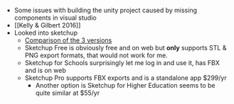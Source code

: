 - Some issues with building the unity project caused by missing components in visual studio
- [[Kelly & Gilbert 2016]]
- Looked into sketchup
	- [Comparison of the 3 versions](https://help.sketchup.com/en/sketchup-schools/getting-started-sketchup-schools)
	- Sketchup Free is obviously free and on web but **only** supports STL & PNG export formats, that would not work for me.
	- Sketchup for Schools surprisingly let me log in and use it, has FBX and is on web
	- Sketchup Pro supports FBX exports and is a standalone app $299/yr
		- Another option is Sketchup for Higher Education seems to be quite similar at $55/yr